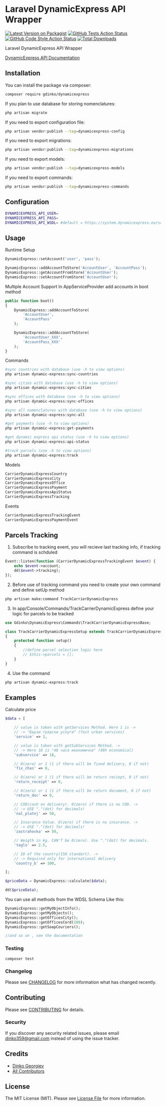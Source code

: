 # Laravel DynamicExpress API Wrapper

[![Latest Version on Packagist](https://img.shields.io/packagist/v/gdinko/dynamicexpress.svg?style=flat-square)](https://packagist.org/packages/gdinko/dynamicexpress)
[![GitHub Tests Action Status](https://img.shields.io/github/workflow/status/gdinko/dynamicexpress/run-tests?label=tests)](https://github.com/gdinko/dynamicexpress/actions?query=workflow%3Arun-tests+branch%3Amaster)
[![GitHub Code Style Action Status](https://img.shields.io/github/workflow/status/gdinko/dynamicexpress/Check%20&%20fix%20styling?label=code%20style)](https://github.com/gdinko/dynamicexpress/actions?query=workflow%3A"Check+%26+fix+styling"+branch%3Amaster)
[![Total Downloads](https://img.shields.io/packagist/dt/gdinko/dynamicexpress.svg?style=flat-square)](https://packagist.org/packages/gdinko/dynamicexpress)


Laravel DynamicExpress API Wrapper

[DynamicExpress API Documentation](https://www.dynamicexpress.eu/soap_info/classes/DSoapServerClass.html)

## Installation

You can install the package via composer:

```bash
composer require gdinko/dynamicexpress
```

If you plan to use database for storing nomenclatures:

```bash
php artisan migrate
```

If you need to export configuration file:

```bash
php artisan vendor:publish --tag=dynamicexpress-config
```

If you need to export migrations:

```bash
php artisan vendor:publish --tag=dynamicexpress-migrations
```

If you need to export models:

```bash
php artisan vendor:publish --tag=dynamicexpress-models
```

If you need to export commands:

```bash
php artisan vendor:publish --tag=dynamicexpress-commands
```

## Configuration

```bash
DYNAMICEXPRESS_API_USER=
DYNAMICEXPRESS_API_PASS=
DYNAMICEXPRESS_API_WSDL= #default = https://system.dynamicexpress.eu/schema.wsdl
```

## Usage

Runtime Setup
```php
DynamicExpress::setAccount('user', 'pass');

DynamicExpress::addAccountToStore('AccountUser', 'AccountPass');
DynamicExpress::getAccountFromStore('AccountUser');
DynamicExpress::setAccountFromStore('AccountUser');
```

Multiple Account Support In AppServiceProvider add accounts in boot method
```php
public function boot()
{
    DynamicExpress::addAccountToStore(
        'AccountUser',
        'AccountPass'
    );

    DynamicExpress::addAccountToStore(
        'AccountUser_XXX',
        'AccountPass_XXX'
    );
}
```

Commands

```bash
#sync countries with database (use -h to view options)
php artisan dynamic-express:sync-countries  

#sync cities with database (use -h to view options)
php artisan dynamic-express:sync-cities 

#sync offices with database (use -h to view options)
php artisan dynamic-express:sync-offices 

#sync all nomenclatures with database (use -h to view options)
php artisan dynamic-express:sync-all

#get payments (use -h to view options)
php artisan dynamic-express:get-payments

#get dynamic express api status (use -h to view options)
php artisan dynamic-express:api-status

#track parcels (use -h to view options)
php artisan dynamic-express:track
```

Models
```php
CarrierDynamicExpressCountry
CarrierDynamicExpressCity
CarrierDynamicExpressOffice
CarrierDynamicExpressPayment
CarrierDynamicExpressApiStatus
CarrierDynamicExpressTracking
```

Events

```php
CarrierDynamicExpressTrackingEvent
CarrierDynamicExpressPaymentEvent
```

## Parcels Tracking

1. Subscribe to tracking event, you will recieve last tracking info, if tracking command is schduled

```php
Event::listen(function (CarrierDynamicExpressTrackingEvent $event) {
    echo $event->account;
    dd($event->tracking);
});
```

2. Before use of tracking command you need to create your own command and define setUp method

```bash
php artisan make:command TrackCarrierDynamicExpress
```

3. In app/Console/Commands/TrackCarrierDynamicExpress define your logic for parcels to be tracked

```php
use Gdinko\DynamicExpress\Commands\TrackCarrierDynamicExpressBase;

class TrackCarrierDynamicExpressSetup extends TrackCarrierDynamicExpressBase
{
    protected function setup()
    {
        //define parcel selection logic here
        // $this->parcels = [];
    }
}
```

4. Use the command

```bash
php artisan dynamic-express:track
```

## Examples

Calculate price
```php
$data = [

    // value is taken with getServices Method. Here 1 is ->
    // -> "Бързи градски услуги" (fast urban services)
    'service' => 1,

    // value is taken with getSubServices Method. ->
    // -> Here 18 is "48 часа икономична" (48h economical)
    'subservice' => 18,

    // 0(zero) or 1 (1 if there will be fixed delivery, 0 if not)
    'fix_chas' => 0,

    // 0(zero) or 1 (1 if there will be return reciept, 0 if not)
    'return_receipt' => 0,

    // 0(zero) or 1 (1 if there will be return document, 0 if not)
    'return_doc' => 0,

    // COD(cash on delivery). 0(zero) if there is no COD. ->
    // -> USE "."(dot) for decimals!
    'nal_platej' => 50,

    // Insurance Value. 0(zero) if there is no insurance. ->
    // -> USE "."(dot) for decimals!
    'zastrahovka' => 50,

    // Weigth in kg. CAN'T be 0(zero). Use "."(dot) for decimals.
    'teglo' => 2.5,

    // ID of the country(ISO standart). ->
    // -> Required only for international delivery
    'country_b' => 100,

];

$priceData = DynamicExpress::calculate($data);

dd($priceData);
```

You can use all methods from the WDSL Schema Like this:
```php
DynamicExpress::getMyObjectInfo();
DynamicExpress::getMyObjects();
DynamicExpress::getOfficesCity();
DynamicExpress::getOfficesCord(100);
DynamicExpress::getSoapCouriers();

//and so on , see the documentation
```

### Testing

```bash
composer test
```

### Changelog

Please see [CHANGELOG](CHANGELOG.md) for more information what has changed recently.

## Contributing

Please see [CONTRIBUTING](CONTRIBUTING.md) for details.

### Security

If you discover any security related issues, please email dinko359@gmail.com instead of using the issue tracker.

## Credits

-   [Dinko Georgiev](https://github.com/gdinko)
-   [All Contributors](../../contributors)

## License

The MIT License (MIT). Please see [License File](LICENSE.md) for more information.